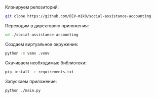 Клонируем репозиторий:
```bash
git clone https://github.com/DEV-m1k0/social-assistance-accounting
```

Переходим в директорию приложения:
```bash
cd ./social-assistance-accounting
```

Создаем виртуальное окружение:
```bash
python -m venv .venv
```

Скачиваем необходимые библиотеки:
```bash
pip install -r requirements.txt
```

Запускаем приложение:
```bash
python ./main.py
```
